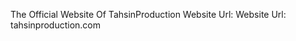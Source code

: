 The Official Website Of TahsinProduction
Website Url:<a herf="tahsinproduction.com">
Website Url: tahsinproduction.com